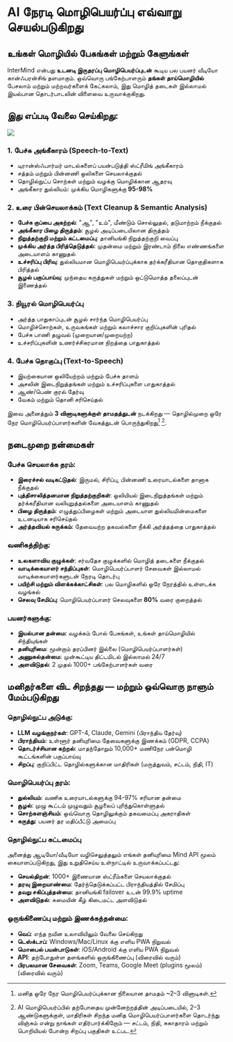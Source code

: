 # AI நேரடி மொழிபெயர்ப்பு எவ்வாறு செயல்படுகிறது

## உங்கள் மொழியில் பேசுங்கள் மற்றும் கேளுங்கள்

InterMind என்பது **உடனடி இருதரப்பு மொழிபெயர்ப்புடன்** கூடிய பல பயனர் வீடியோ கான்ஃபரன்சிங் தளமாகும். ஒவ்வொரு பங்கேற்பாளரும் **தங்கள் தாய்மொழியில்** பேசலாம் மற்றும் மற்றவர்களைக் கேட்கலாம், இது மொழித் தடைகள் இல்லாமல் இயல்பான தொடர்பாடலின் விளைவை உருவாக்குகிறது.

## இது எப்படி வேலை செய்கிறது:

<!-- :::details Show diagram of AI translation process
::: -->

![](./interpretating.svg)

### 1. **பேச்சு அங்கீகாரம் (Speech-to-Text)**

- டிரான்ஸ்ஃபார்மர் மாடல்களைப் பயன்படுத்தி ஸ்ட்ரீமிங் அங்கீகாரம்
- சத்தம் மற்றும் பின்னணி ஒலிகளை செயலாக்குதல்
- தொழில்நுட்ப சொற்கள் மற்றும் வழக்கு மொழிக்கான ஆதரவு
- அங்கீகார துல்லியம்: முக்கிய மொழிகளுக்கு **95-98%**

### 2. **உரை பின்செயலாக்கம் (Text Cleanup & Semantic Analysis)**

- **பேச்சு குப்பை அகற்றல்**: "ஆ", "உம்", மீண்டும் சொல்லுதல், தடுமாற்றம் நீக்குதல்
- **அங்கீகார பிழை திருத்தம்**: சூழல் அடிப்படையிலான திருத்தம்
- **நிறுத்தற்குறி மற்றும் கட்டமைப்பு**: தானியங்கி நிறுத்தற்குறி வைப்பு
- **முக்கிய அர்த்த பிரித்தெடுத்தல்**: முதன்மை மற்றும் இரண்டாம் நிலை எண்ணங்களை அடையாளம் காணுதல்
- **உச்சரிப்பு பிரிவு**: துல்லியமான மொழிபெயர்ப்புக்காக தர்க்கரீதியான தொகுதிகளாக பிரித்தல்
- **சூழல் பகுப்பாய்வு**: முந்தைய கருத்துகள் மற்றும் ஒட்டுமொத்த தலைப்புடன் இணைத்தல்

### 3. **நியூரல் மொழிபெயர்ப்பு**

- அர்த்த பாதுகாப்புடன் சூழல் சார்ந்த மொழிபெயர்ப்பு
- மொழிச்சொற்கள், உருவகங்கள் மற்றும் கலாச்சார குறிப்புகளின் புரிதல்
- பேச்சு பாணி தழுவல் (முறையான/முறையற்ற)
- உச்சரிப்புகளின் உணர்ச்சிகரமான நிறத்தை பாதுகாத்தல்

### 4. **பேச்சு தொகுப்பு (Text-to-Speech)**

- இயற்கையான ஒலியேற்றம் மற்றும் பேச்சு தாளம்
- அசலின் இடைநிறுத்தங்கள் மற்றும் உச்சரிப்புகளை பாதுகாத்தல்
- ஆண்/பெண் குரல் தேர்வு
- வேகம் மற்றும் தொனி சரிசெய்தல்

இவை அனைத்தும் **3 வினாடிகளுக்குள் தாமதத்துடன்** நடக்கிறது — தொழில்முறை ஒரே நேர மொழிபெயர்ப்பாளர்களின் வேகத்துடன் பொருந்துகிறது[^1] [^2].

## நடைமுறை நன்மைகள்

### பேச்சு செயலாக்க தரம்:

- **இரைச்சல் வடிகட்டுதல்**: இருமல், சிரிப்பு, பின்னணி உரையாடல்களை தானாக நீக்குதல்
- **புத்திசாலித்தனமான நிறுத்தற்குறிகள்**: ஒலியியல் இடைநிறுத்தங்கள் மற்றும் தர்க்கரீதியான வலியுறுத்தல்களை அடையாளம் காணுதல்
- **பிழை திருத்தம்**: எழுத்துப்பிழைகள் மற்றும் அடையாள துல்லியமின்மைகளை உடனடியாக சரிசெய்தல்
- **அர்த்தவியல் சுருக்கம்**: தேவையற்ற தகவல்களை நீக்கி அர்த்தத்தை பாதுகாத்தல்

### வணிகத்திற்கு:

- **உலகளாவிய குழுக்கள்**: சர்வதேச குழுக்களில் மொழித் தடைகளை நீக்குதல்
- **வாடிக்கையாளர் சந்திப்புகள்**: மொழிபெயர்ப்பாளர் சேவைகள் இல்லாமல் வாடிக்கையாளர்களுடன் நேரடி தொடர்பு
- **பயிற்சி மற்றும் விளக்கக்காட்சிகள்**: பல மொழிகளில் ஒரே நேரத்தில் உள்ளடக்க வழங்கல்
- **செலவு சேமிப்பு**: மொழிபெயர்ப்பாளர் செலவுகளை **80%** வரை குறைத்தல்

### பயனர்களுக்கு:

- **இயல்பான தன்மை**: வழக்கம் போல் பேசுங்கள், உங்கள் தாய்மொழியில் சிந்தியுங்கள்
- **தனியுரிமை**: மூன்றாம் தரப்பினர் இல்லை (மொழிபெயர்ப்பாளர்கள்)
- **அணுகல்தன்மை**: முன்கூட்டிய திட்டமிடல் இல்லாமல் 24/7
- **அளவிடுதல்**: 2 முதல் 1000+ பங்கேற்பாளர்கள் வரை

## மனிதர்களை விட சிறந்தது — மற்றும் ஒவ்வொரு நாளும் மேம்படுகிறது

### தொழில்நுட்ப அடுக்கு:

- **LLM வழங்குநர்கள்**: GPT-4, Claude, Gemini (பிராந்திய தேர்வு)
- **பிராந்தியம்**: உள்ளூர் தனியுரிமை தேவைகளுக்கு இணக்கம் (GDPR, CCPA)
- **தொடர்ச்சியான கற்றல்**: மாதந்தோறும் 10,000+ மணிநேர பன்மொழி கூட்டங்களின் பகுப்பாய்வு
- **சிறப்பு**: குறிப்பிட்ட தொழில்களுக்கான மாதிரிகள் (மருத்துவம், சட்டம், நிதி, IT)

### மொழிபெயர்ப்பு தரம்:

- **துல்லியம்**: வணிக உரையாடல்களுக்கு 94-97% சரியான தன்மை
- **சூழல்**: முழு கூட்டம் முழுவதும் சூழலைப் புரிந்துகொள்ளுதல்
- **சொற்களஞ்சியம்**: ஒவ்வொரு தொழிலுக்கும் தகவமைப்பு அகராதிகள்
- **கருத்து**: பயனர் தர மதிப்பீட்டு அமைப்பு

### தொழில்நுட்ப கட்டமைப்பு

அனைத்து ஆடியோ/வீடியோ வழிசெலுத்தலும் எங்கள் தனியுரிமை Mind API மூலம் கையாளப்படுகிறது, இது உறுதிசெய்ய உள்நாட்டில் உருவாக்கப்பட்டது:

- **செயல்திறன்**: 1000+ இணையான ஸ்ட்ரீம்களை செயலாக்குதல்
- **தரவு இறையாண்மை**: தேர்ந்தெடுக்கப்பட்ட பிராந்தியத்தில் சேமிப்பு
- **தவறு சகிப்புத்தன்மை**: தானியங்கி failover உடன் 99.9% uptime
- **அளவிடுதல்**: சுமையின் கீழ் கிடைமட்ட அளவிடுதல்

### ஒருங்கிணைப்பு மற்றும் இணக்கத்தன்மை:

- **வெப்**: எந்த நவீன உலாவியிலும் வேலை செய்கிறது
- **டெஸ்க்டாப்**: Windows/Mac/Linux க்கு எளிய PWA நிறுவல்
- **மொபைல் பயன்பாடுகள்**: iOS/Android க்கு எளிய PWA நிறுவல்
- **API**: தற்போதுள்ள தளங்களில் ஒருங்கிணைப்பு (விரைவில் வரும்)
- **பிரபலமான சேவைகள்**: Zoom, Teams, Google Meet (plugins மூலம்) (விரைவில் வரும்)

[^1]: மனித ஒரே நேர மொழிபெயர்ப்புக்கான நிலையான தாமதம் ~2–3 வினாடிகள்.

[^2]: AI மொழிபெயர்ப்பில் தற்போதைய முன்னேற்றத்தின் அடிப்படையில், 2–3 ஆண்டுகளுக்குள், மாதிரிகள் சிறந்த மனித மொழிபெயர்ப்பாளர்களை தொடர்ந்து விஞ்சும் என்று நாங்கள் எதிர்பார்க்கிறோம் — சட்டம், நிதி, சுகாதாரம் மற்றும் பொறியியல் போன்ற சிறப்பு பகுதிகள் உட்பட.